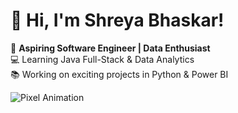 # 👋 Hi, I'm Shreya Bhaskar!

🚀 **Aspiring Software Engineer | Data Enthusiast**  
💻 Learning Java Full-Stack & Data Analytics  
📚 Working on exciting projects in Python & Power BI  

![Pixel Animation](https://your-github-page-link)  <!-- Add your hosted pixel animation -->
